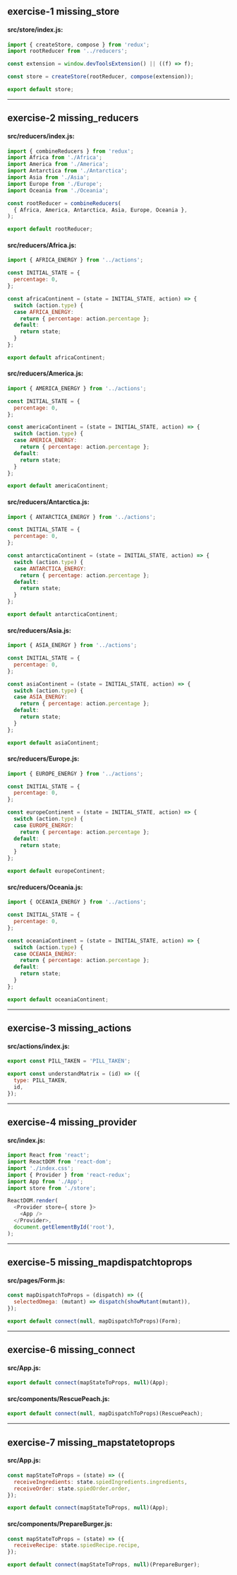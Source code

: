 ## exercise-1 missing_store

#### src/store/index.js:
```javascript
import { createStore, compose } from 'redux';
import rootReducer from '../reducers';

const extension = window.devToolsExtension() || ((f) => f);

const store = createStore(rootReducer, compose(extension));

export default store;
```

---

## exercise-2 missing_reducers

#### src/reducers/index.js:
```javascript
import { combineReducers } from 'redux';
import Africa from './Africa';
import America from './America';
import Antarctica from './Antarctica';
import Asia from './Asia';
import Europe from './Europe';
import Oceania from './Oceania';

const rootReducer = combineReducers(
  { Africa, America, Antarctica, Asia, Europe, Oceania },
);

export default rootReducer;
```

#### src/reducers/Africa.js:
```javascript
import { AFRICA_ENERGY } from '../actions';

const INITIAL_STATE = {
  percentage: 0,
};

const africaContinent = (state = INITIAL_STATE, action) => {
  switch (action.type) {
  case AFRICA_ENERGY:
    return { percentage: action.percentage };
  default:
    return state;
  }
};

export default africaContinent;
```

#### src/reducers/America.js:
```javascript
import { AMERICA_ENERGY } from '../actions';

const INITIAL_STATE = {
  percentage: 0,
};

const americaContinent = (state = INITIAL_STATE, action) => {
  switch (action.type) {
  case AMERICA_ENERGY:
    return { percentage: action.percentage };
  default:
    return state;
  }
};

export default americaContinent;
```

#### src/reducers/Antarctica.js:
```javascript
import { ANTARCTICA_ENERGY } from '../actions';

const INITIAL_STATE = {
  percentage: 0,
};

const antarcticaContinent = (state = INITIAL_STATE, action) => {
  switch (action.type) {
  case ANTARCTICA_ENERGY:
    return { percentage: action.percentage };
  default:
    return state;
  }
};

export default antarcticaContinent;
```

#### src/reducers/Asia.js:
```javascript
import { ASIA_ENERGY } from '../actions';

const INITIAL_STATE = {
  percentage: 0,
};

const asiaContinent = (state = INITIAL_STATE, action) => {
  switch (action.type) {
  case ASIA_ENERGY:
    return { percentage: action.percentage };
  default:
    return state;
  }
};

export default asiaContinent;
```

#### src/reducers/Europe.js:
```javascript
import { EUROPE_ENERGY } from '../actions';

const INITIAL_STATE = {
  percentage: 0,
};

const europeContinent = (state = INITIAL_STATE, action) => {
  switch (action.type) {
  case EUROPE_ENERGY:
    return { percentage: action.percentage };
  default:
    return state;
  }
};

export default europeContinent;
```

#### src/reducers/Oceania.js:
```javascript
import { OCEANIA_ENERGY } from '../actions';

const INITIAL_STATE = {
  percentage: 0,
};

const oceaniaContinent = (state = INITIAL_STATE, action) => {
  switch (action.type) {
  case OCEANIA_ENERGY:
    return { percentage: action.percentage };
  default:
    return state;
  }
};

export default oceaniaContinent;
```

---

## exercise-3 missing_actions

#### src/actions/index.js:
```javascript
export const PILL_TAKEN = 'PILL_TAKEN';

export const understandMatrix = (id) => ({
  type: PILL_TAKEN,
  id,
});
```

---

## exercise-4 missing_provider

#### src/index.js:
```javascript
import React from 'react';
import ReactDOM from 'react-dom';
import './index.css';
import { Provider } from 'react-redux';
import App from './App';
import store from './store';

ReactDOM.render(
  <Provider store={ store }>
    <App />
  </Provider>,
  document.getElementById('root'),
);
```

---

## exercise-5 missing_mapdispatchtoprops

#### src/pages/Form.js:
```javascript
const mapDispatchToProps = (dispatch) => ({
  selectedOmega: (mutant) => dispatch(showMutant(mutant)),
});

export default connect(null, mapDispatchToProps)(Form);
```

---

## exercise-6 missing_connect

#### src/App.js:
```javascript
export default connect(mapStateToProps, null)(App);
```

#### src/components/RescuePeach.js:
```javascript
export default connect(null, mapDispatchToProps)(RescuePeach);
```

---

## exercise-7 missing_mapstatetoprops

#### src/App.js:
```javascript
const mapStateToProps = (state) => ({
  receiveIngredients: state.spiedIngredients.ingredients,
  receiveOrder: state.spiedOrder.order,
});

export default connect(mapStateToProps, null)(App);
```

#### src/components/PrepareBurger.js:
```javascript
const mapStateToProps = (state) => ({
  receiveRecipe: state.spiedRecipe.recipe,
});

export default connect(mapStateToProps, null)(PrepareBurger);
```
